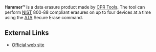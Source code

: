 **Hammer™** is a data erasure product made by [CPR
Tools](CPR_Tools "wikilink"). The tool can perform
[NIST](NIST "wikilink") 800-88 compliant erasures on up to four devices
at a time using the [ATA](ATA "wikilink") Secure Erase command.

## External Links

- [Official web site](http://www.atahammer.com/)